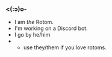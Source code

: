 ### <(:ↄ)o-
- I am *the* Rotom.
- I'm working on a Discord bot.
- I go by he/him
- - use they/them if you love rotoms.
<!--
**SED4906/SED4906** is a ✨ _special_ ✨ repository because its `README.md` (this file) appears on your GitHub profile.

Here are some ideas to get you started:

- 🔭 I’m currently working on ...
- 🌱 I’m currently learning ...
- 👯 I’m looking to collaborate on ...
- 🤔 I’m looking for help with ...
- 💬 Ask me about ...
- 📫 How to reach me: ...
- 😄 Pronouns: ...
- ⚡ Fun fact: ...
-->
